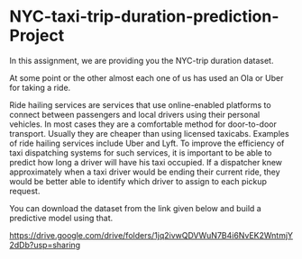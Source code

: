 # NYC-taxi-trip-duration-prediction-Project
In this assignment, we are providing you the NYC-trip duration dataset.

At some point or the other almost each one of us has used an Ola or Uber for taking a ride. 

Ride hailing services are services that use online-enabled platforms to connect between passengers and local drivers using their personal vehicles. In most cases they are a comfortable method for door-to-door transport. Usually they are cheaper than using licensed taxicabs. Examples of ride hailing services include Uber and Lyft.
To improve the efficiency of taxi dispatching systems for such services, it is important to be able to predict how long a driver will have his taxi occupied. If a dispatcher knew approximately when a taxi driver would be ending their current ride, they would be better able to identify which driver to assign to each pickup request.

You can download the dataset from the link given below and build a predictive model using that.

https://drive.google.com/drive/folders/1jq2ivwQDVWuN7B4i6NvEK2WntmjY2dDb?usp=sharing
